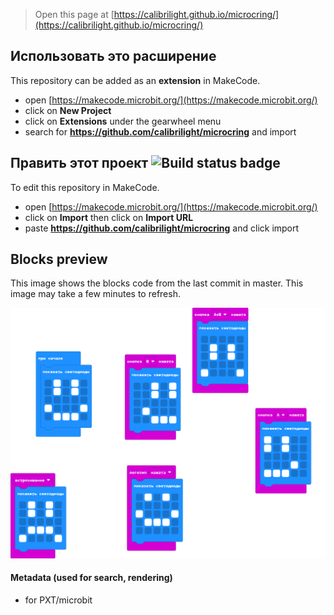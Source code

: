
> Open this page at [https://calibrilight.github.io/microcring/](https://calibrilight.github.io/microcring/)

## Использовать это расширение

This repository can be added as an **extension** in MakeCode.

* open [https://makecode.microbit.org/](https://makecode.microbit.org/)
* click on **New Project**
* click on **Extensions** under the gearwheel menu
* search for **https://github.com/calibrilight/microcring** and import

## Править этот проект ![Build status badge](https://github.com/calibrilight/microcring/workflows/MakeCode/badge.svg)

To edit this repository in MakeCode.

* open [https://makecode.microbit.org/](https://makecode.microbit.org/)
* click on **Import** then click on **Import URL**
* paste **https://github.com/calibrilight/microcring** and click import

## Blocks preview

This image shows the blocks code from the last commit in master.
This image may take a few minutes to refresh.

![A rendered view of the blocks](https://github.com/calibrilight/microcring/raw/master/.github/makecode/blocks.png)

#### Metadata (used for search, rendering)

* for PXT/microbit
<script src="https://makecode.com/gh-pages-embed.js"></script><script>makeCodeRender("{{ site.makecode.home_url }}", "{{ site.github.owner_name }}/{{ site.github.repository_name }}");</script>
